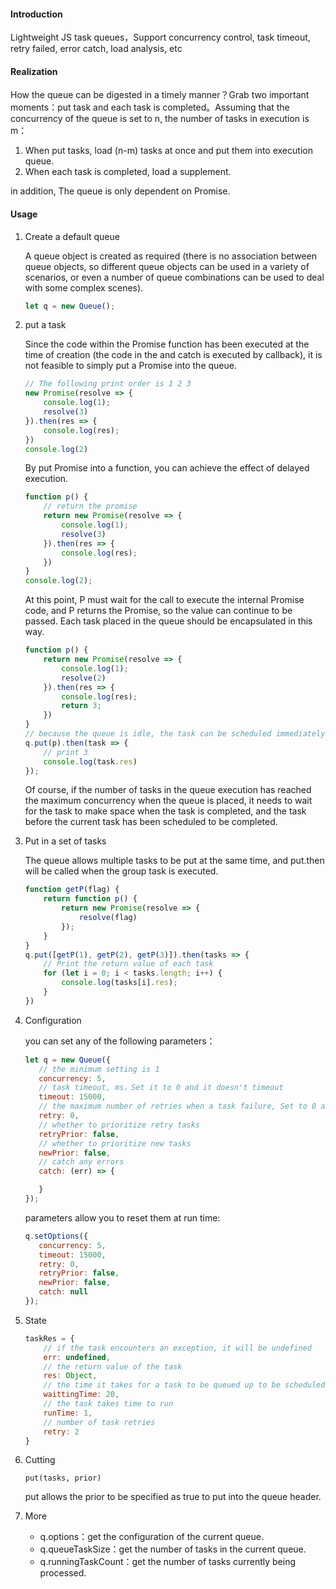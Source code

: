 #### Introduction
Lightweight JS task queues，Support concurrency control, task timeout, retry failed, error catch, load analysis, etc

#### Realization
How the queue can be digested in a timely manner？Grab two important moments：put task and each task is completed。Assuming that the concurrency of the queue is set to n, the number of tasks in execution is m：

1. When put tasks, load (n-m) tasks at once and put them into execution queue.
2. When each task is completed, load a supplement.

in addition, The queue is only dependent on Promise.

#### Usage

1. Create a default queue

    A queue object is created as required (there is no association between queue objects, so different queue objects can be used in a variety of scenarios, or even a number of queue combinations can be used to deal with some complex scenes).

    ```javascript
    let q = new Queue();
    ```
2. put a task

    Since the code within the Promise function has been executed at the time of creation (the code in the and catch is executed by callback), it is not feasible to simply put a Promise into the queue.

    ```javascript
    // The following print order is 1 2 3
    new Promise(resolve => {
        console.log(1);
        resolve(3)
    }).then(res => {
        console.log(res);
    })
    console.log(2)
    ```
    By put Promise into a function, you can achieve the effect of delayed execution.
    ```javascript
    function p() {
        // return the promise
        return new Promise(resolve => {
            console.log(1);
            resolve(3)
        }).then(res => {
            console.log(res);
        })
    }
    console.log(2);
    ```
    At this point, P must wait for the call to execute the internal Promise code, and P returns the Promise, so the value can continue to be passed. Each task placed in the queue should be encapsulated in this way.
    ```javascript
    function p() {
        return new Promise(resolve => {
            console.log(1);
            resolve(2)
        }).then(res => {
            console.log(res);
            return 3;
        })
    }
    // because the queue is idle, the task can be scheduled immediately.
    q.put(p).then(task => {
        // print 3
        console.log(task.res)
    });
    ```
    Of course, if the number of tasks in the queue execution has reached the maximum concurrency when the queue is placed, it needs to wait for the task to make space when the task is completed, and the task before the current task has been scheduled to be completed.

3. Put in a set of tasks

    The queue allows multiple tasks to be put at the same time, and put.then will be called when the group task is executed.
    ```javascript
    function getP(flag) {
        return function p() {
            return new Promise(resolve => {
                resolve(flag)
            });
        }
    }
    q.put([getP(1), getP(2), getP(3)]).then(tasks => {
        // Print the return value of each task
        for (let i = 0; i < tasks.length; i++) {
            console.log(tasks[i].res);
        }
    })
    ```

4. Configuration

     you can set any of the following parameters：
     ```javascript
     let q = new Queue({
        // the minimum setting is 1
        concurrency: 5,
        // task timeout, ms，Set it to 0 and it doesn't timeout
        timeout: 15000,
        // the maximum number of retries when a task failure, Set to 0 and do not retry
        retry: 0,
        // whether to prioritize retry tasks
        retryPrior: false,
        // whether to prioritize new tasks
        newPrior: false,
        // catch any errors
        catch: (err) => {

        }
     });
     ```
     parameters allow you to reset them at run time:
     ```javascript
     q.setOptions({
        concurrency: 5,
        timeout: 15000,
        retry: 0,
        retryPrior: false,
        newPrior: false,
        catch: null
     });
     ```

5. State

    ```javascript
    taskRes = {
        // if the task encounters an exception, it will be undefined
        err: undefined,
        // the return value of the task
        res: Object,
        // the time it takes for a task to be queued up to be scheduled
        waittingTime: 20,
        // the task takes time to run
        runTime: 1,
        // number of task retries
        retry: 2
    }
    ```
6. Cutting

    ```
    put(tasks, prior)
    ```
    put allows the prior to be specified as true to put into the queue header.

7. More

    + q.options：get the configuration of the current queue.
    + q.queueTaskSize：get the number of tasks in the current queue.
    + q.runningTaskCount：get the number of tasks currently being processed.
